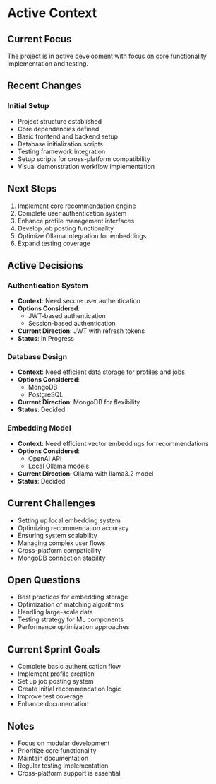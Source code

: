 # Active Context

## Current Focus
The project is in active development with focus on core functionality implementation and testing.

## Recent Changes
### Initial Setup
- Project structure established
- Core dependencies defined
- Basic frontend and backend setup
- Database initialization scripts
- Testing framework integration
- Setup scripts for cross-platform compatibility
- Visual demonstration workflow implementation

## Next Steps
1. Implement core recommendation engine
2. Complete user authentication system
3. Enhance profile management interfaces
4. Develop job posting functionality
5. Optimize Ollama integration for embeddings
6. Expand testing coverage

## Active Decisions
### Authentication System
- **Context**: Need secure user authentication
- **Options Considered**: 
  - JWT-based authentication
  - Session-based authentication
- **Current Direction**: JWT with refresh tokens
- **Status**: In Progress

### Database Design
- **Context**: Need efficient data storage for profiles and jobs
- **Options Considered**: 
  - MongoDB
  - PostgreSQL
- **Current Direction**: MongoDB for flexibility
- **Status**: Decided

### Embedding Model
- **Context**: Need efficient vector embeddings for recommendations
- **Options Considered**: 
  - OpenAI API
  - Local Ollama models
- **Current Direction**: Ollama with llama3.2 model
- **Status**: Decided

## Current Challenges
- Setting up local embedding system
- Optimizing recommendation accuracy
- Ensuring system scalability
- Managing complex user flows
- Cross-platform compatibility
- MongoDB connection stability

## Open Questions
- Best practices for embedding storage
- Optimization of matching algorithms
- Handling large-scale data
- Testing strategy for ML components
- Performance optimization approaches

## Current Sprint Goals
- Complete basic authentication flow
- Implement profile creation
- Set up job posting system
- Create initial recommendation logic
- Improve test coverage
- Enhance documentation

## Notes
- Focus on modular development
- Prioritize core functionality
- Maintain documentation
- Regular testing implementation
- Cross-platform support is essential 